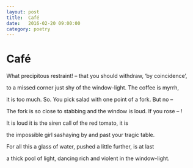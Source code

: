 ```yaml
---
layout: post
title:  Café
date:   2016-02-20 09:00:00
category: poetry
---
```

<h1>Café</h1>

What precipitous
restraint! – that you should withdraw,
‘by coincidence’,

to a missed corner
just shy of the window-light.
The coffee is myrrh,

it is too much. So. 
You pick salad with one point
of a fork. But no –

The fork is so close
to stabbing and the window
is loud. If you rose – !

It is loud it is
the siren call of the red 
tomato, it is 

the impossible
girl sashaying by and past 
your tragic table.

For all this a glass
of water, pushed a little
further, is at last

a thick pool of light,
dancing rich and violent
in the window-light.





 

